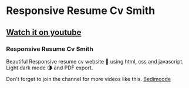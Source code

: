 # Responsive Resume Cv Smith
## [Watch it on youtube]()
### Responsive Resume Cv Smith
Beautiful Responsive resume cv website 📄 using html, css and javascript. Light dark mode 🌗 and PDF export.

Don't forget to join the channel for more videos like this. [Bedimcode](https://www.youtube.com/c/Bedimcode)
